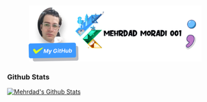 <p align="center"><img width="80%" src="./assets/image_profile.png"</p>

### Github Stats
[![Mehrdad's Github Stats](https://github-readme-stats.vercel.app/api?username=mehrdadmoradi001&count_private=true&theme=default&show_icons=true)](https://github.com/mehrdadmoradi001)



